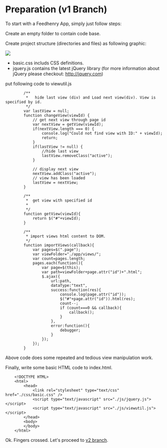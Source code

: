 # Preparation (v1 Branch)

To start with a Feedhenry App, simply just follow steps:

Create an empty folder to contain code base.

Create project structure (directories and files) as following graphic:

<img src="https://github.com/feedhenry/fh-mvc-simple/raw/v1/docs/structure.png"/>


* basic.css includs CSS definitions.
* jquery.js contains the latest jQuery library (for more information about jQuery please checkout: http://jquery.com)

put following code to viewutil.js

			
			/**
			 * 	 hide last view (div) and Load next view(div). View is specified by id.
			 */
			var lastView = null;
			function changeView(viewId) {
				// get next view through page id
				var nextView = getView(viewId);
				if(nextView.length === 0) {
					console.log("Could not find view with ID:" + viewId);
					return;
				}
				if(lastView != null) {
					//hide last view
					lastView.removeClass("active");
				}
			
				// display next view
				nextView.addClass("active");
				// view has been loaded
				lastView = nextView;
			}
			
			/**
			 *  get view with specified id
			 * 
			 */
			function getView(viewId){
				return $("#"+viewId);
			}
			
			/**
			 * import views html content to DOM.
			 */
			function importViews(callback){
				var pages=$(".page");
				var viewFolder="./app/views/";
				var count=pages.length;
				pages.each(function(){
					var page=$(this);
					var path=viewFolder+page.attr("id")+".html";
					$.ajax({
						url:path,
						dataType:"text",
						success:function(res){
							console.log(page.attr("id"));
							$("#"+page.attr("id")).html(res);
							count--;
							if (count===0 && callback){
								callback();
							}
						},
						error:function(){
							debugger;
						}
					});
				});
			}
			
Above code does some repeated and tedious view manipulation work.			
			
Finally, write some basic HTML code to index.html.

		<!DOCTYPE HTML>
		<html>
			<head>
				<link rel="stylesheet" type="text/css" href="./css/basic.css" />
				<script type="text/javascript" src="./js/jquery.js"></script>
				<script type="text/javascript" src="./js/viewutil.js"></script>
			</head>
			<body>
			</body>
		</html>

			


Ok. Fingers crossed. Let's proceed to <a href="https://github.com/feedhenry/fh-mvc-simple/tree/v2">v2 branch</a>.

